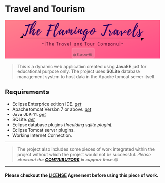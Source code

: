 # Travel and Tourism
![The banner](WebContent/Images/banner.png)

>This is a dynamic web application created using **JavaEE** just for educational purpose only. The project uses **SQLite** database management system to host data in the Apache tomcat server itself.

## Requirements
- Eclipse Enterprice edition IDE. _[get](https://www.eclipse.org/downloads/packages/)_
- Apache tomcat Version 7 or above. _[get](https://tomcat.apache.org/download-90.cgi)_
- Java JDK-11. _[get](https://jdk.java.net/11/)_
- SQLite. _[get](https://sqlite.org/download.html)_
- Eclipse database plugins (_Inculding sqlite plugin_).
- Eclipse Tomcat server plugins.
- Working Internet Connection.
  
---
>The project also includes some pieces of work integrated within the project without which the project would not be successful. _Please checkout the **[CONTRIBUTORS](CONTRIBUTING.md)** to support them._:blush:
---
#### Please checkout the [LICENSE](LICENSE) Agreement before using this piece of work.